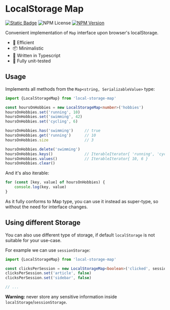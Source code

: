 # LocalStorage Map

[![Static Badge](https://img.shields.io/badge/build-passing-brightgreen)](https://github.com/m-bednar/local-storage-map)
![NPM License](https://img.shields.io/npm/l/local-storage-map)
[![NPM Version](https://img.shields.io/npm/v/local-storage-map)](https://www.npmjs.com/package/local-storage-map)

Convenient implementation of `Map` interface upon browser's localStorage.

- 🚀 Efficient
- 📦 Minimalistic
- 💪 Written in Typescript 
- 🧪 Fully unit-tested 

## Usage

Implements all methods from the `Map<string, SerializableValue>` type:

```typescript
import {LocalStorageMap} from 'local-storage-map'

const hoursOnHobbies = new LocalStorageMap<number>('hobbies')
hoursOnHobbies.set('running', 10)
hoursOnHobbies.set('swimming', 42)
hoursOnHobbies.set('cycling', 6)

hoursOnHobbies.has('swimming')     // true
hoursOnHobbies.get('running')      // 10
hoursOnHobbies.size                // 3

hoursOnHobbies.delete('swimming')
hoursOnHobbies.keys()              // IterableIterator{ 'running', 'cycling' }
hoursOnHobbies.values()            // IterableIterator{ 10, 6 }
hoursOnHobbies.clear()
```

And it's also iterable:

```typescript
for (const [key, value] of hoursOnHobbies) {
    console.log(key, value)
}
```

As it fully conforms to Map type, you can use it instead as super-type, so without the need for interface changes.

## Using different Storage 

You can also use different type of storage, if default `localStorage` is not suitable for your use-case. 

For example we can use `sessionStorage`:

```typescript
import {LocalStorageMap} from 'local-storage-map'

const clicksPerSession = new LocalStorageMap<boolean>('clicked', sessionStorage)
clicksPerSession.set('article', false)
clicksPerSession.set('sidebar', false)

// ... 
```

**Warning:** never store any sensitive information inside `localStorage`/`sessionStorage`.
